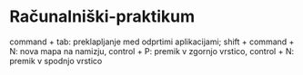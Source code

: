 # Računalniški-praktikum
command + tab: preklapljanje med odprtimi aplikacijami; shift + command + N: nova mapa na namizju, control + P: premik v zgornjo vrstico, control + N: premik v spodnjo vrstico
